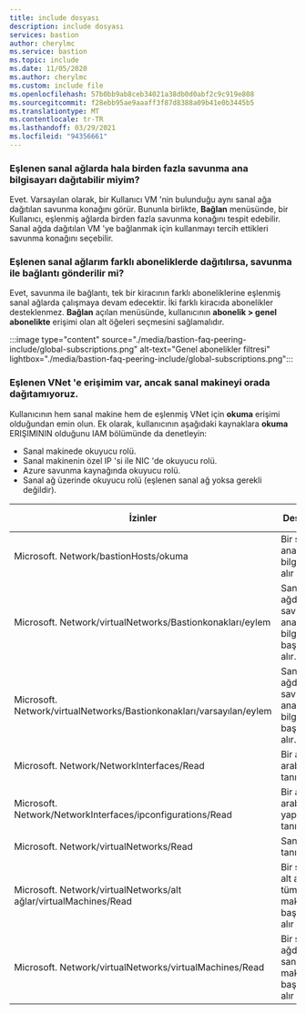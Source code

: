 ```yaml
---
title: include dosyası
description: include dosyası
services: bastion
author: cherylmc
ms.service: bastion
ms.topic: include
ms.date: 11/05/2020
ms.author: cherylmc
ms.custom: include file
ms.openlocfilehash: 57b0bb9ab8ceb34021a38db0d0abf2c9c919e808
ms.sourcegitcommit: f28ebb95ae9aaaff3f87d8388a09b41e0b3445b5
ms.translationtype: MT
ms.contentlocale: tr-TR
ms.lasthandoff: 03/29/2021
ms.locfileid: "94356661"
---
```

### <a name="can-i-still-deploy-multiple-bastion-hosts-across-peered-virtual-networks"></a>Eşlenen sanal ağlarda hala birden fazla savunma ana bilgisayarı dağıtabilir miyim?

Evet. Varsayılan olarak, bir Kullanıcı VM 'nin bulunduğu aynı sanal ağa dağıtılan savunma konağını görür. Bununla birlikte, **Bağlan** menüsünde, bir Kullanıcı, eşlenmiş ağlarda birden fazla savunma konağını tespit edebilir. Sanal ağda dağıtılan VM 'ye bağlanmak için kullanmayı tercih ettikleri savunma konağını seçebilir.

### <a name="if-my-peered-vnets-are-deployed-in-different-subscriptions-will-connectivity-via-bastion-work"></a>Eşlenen sanal ağlarım farklı aboneliklerde dağıtılırsa, savunma ile bağlantı gönderilir mi?

Evet, savunma ile bağlantı, tek bir kiracının farklı aboneliklerine eşlenmiş sanal ağlarda çalışmaya devam edecektir. İki farklı kiracıda abonelikler desteklenmez. **Bağlan** açılan menüsünde, kullanıcının **abonelik > genel abonelikte** erişimi olan alt öğeleri seçmesini sağlamalıdır.

:::image type="content" source="./media/bastion-faq-peering-include/global-subscriptions.png" alt-text="Genel abonelikler filtresi" lightbox="./media/bastion-faq-peering-include/global-subscriptions.png":::

### <a name="i-have-access-to-the-peered-vnet-but-i-cant-see-the-vm-deployed-there"></a>Eşlenen VNet 'e erişimim var, ancak sanal makineyi orada dağıtamıyoruz.

Kullanıcının hem sanal makine hem de eşlenmiş VNet için **okuma** erişimi olduğundan emin olun. Ek olarak, kullanıcının aşağıdaki kaynaklara **okuma** ERIŞIMININ olduğunu IAM bölümünde da denetleyin:

* Sanal makinede okuyucu rolü.
* Sanal makinenin özel IP 'si ile NIC 'de okuyucu rolü.
* Azure savunma kaynağında okuyucu rolü.
* Sanal ağ üzerinde okuyucu rolü (eşlenen sanal ağ yoksa gerekli değildir).

|İzinler|Description|İzin türü|
|---|---| ---|
|Microsoft. Network/bastionHosts/okuma |Bir savunma ana bilgisayarı alır|Eylem|
|Microsoft. Network/virtualNetworks/Bastionkonakları/eylem |Sanal bir ağdaki savunma ana bilgisayar başvurularını alır.|Eylem|
|Microsoft. Network/virtualNetworks/Bastionkonakları/varsayılan/eylem|Sanal bir ağdaki savunma ana bilgisayar başvurularını alır.|Eylem|
|Microsoft. Network/NetworkInterfaces/Read|Bir ağ arabirimi tanımını alır.|Eylem|
|Microsoft. Network/NetworkInterfaces/ipconfigurations/Read|Bir ağ arabirimi IP yapılandırma tanımını alır.|Eylem|
|Microsoft. Network/virtualNetworks/Read|Sanal ağ tanımını al|Eylem|
|Microsoft. Network/virtualNetworks/alt ağlar/virtualMachines/Read|Bir sanal ağ alt ağındaki tüm sanal makinelere başvuruları alır|Eylem|
|Microsoft. Network/virtualNetworks/virtualMachines/Read|Bir sanal ağdaki tüm sanal makinelere başvuruları alır|Eylem|